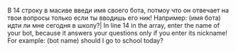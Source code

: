 В 14 строку в масиве введи имя своего бота, потмоу что он отвечает на твои вопросы только если ты вводишь его ник! Например: (имя бота) идти ли мне сегодня в школу?| 
In line 14 in the array, enter the name of your bot, because it answers your questions only if you enter its nickname! For example: (bot name) should I go to school today?
